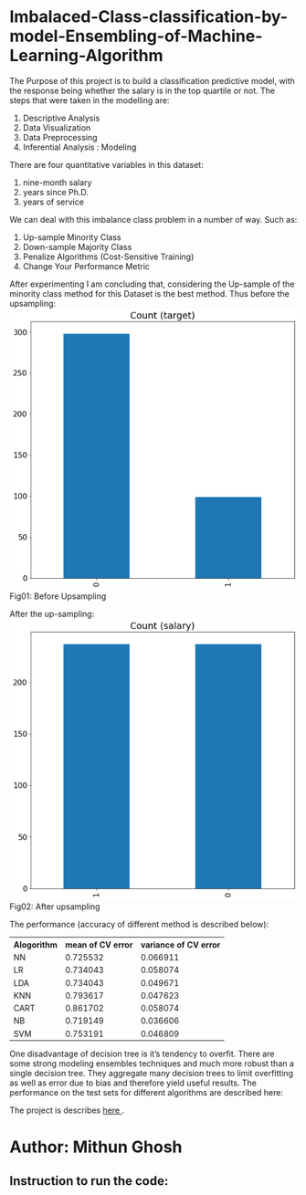 <h1> Imbalaced-Class-classification-by-model-Ensembling-of-Machine-Learning-Algorithm</h1>

<p1>The Purpose of this project is to build a classification predictive model, with the response being whether the salary is in the top quartile or not.
The steps that were taken in the modelling are:
  <ol>
    <li>
    Descriptive Analysis</li>
 <li>Data Visualization</li>
 <li>Data Preprocessing</li>
 <li>Inferential Analysis : Modeling
</li>
    </ol>
There are four quantitative variables in this dataset: 
 <ol>
    <li>nine-month salary</li>
    <li>years since Ph.D.</li>
    <li>years of service</li>
    </ol>
</p1>
We can deal with this imbalance class problem in a number of way. Such as:
<ol><li>Up-sample Minority Class</li>
<li>Down-sample Majority Class</li>
<li>Penalize Algorithms (Cost-Sensitive Training)</li>
<li>Change Your Performance Metric</li></ol>

After experimenting I am concluding that, considering the Up-sample of the minority class method for this Dataset is the best method.
Thus before the upsampling:
<img src="f9.png"> Fig01: Before Upsampling</img>


After the up-sampling:
<img src="p1.png"> Fig02: After upsampling</img>

The performance (accuracy of different method is described below):
<table style="width:100%">
<tr>
  <th>Alogorithm</th>  <th>mean of CV error</th> <th>variance of CV error</th></tr>
  
<tr><td>NN</td>               <td>0.725532    </td>         <td>    0.066911</td></tr>
<tr><td>LR  </td>               <td> 0.734043   </td>          <td>   0.058074</td></tr>
<tr><td>LDA   </td>          <td>  0.734043  </td>           <td>   0.049671</td></tr>
<tr><td>KNN  </td>          <td>  0.793617   </td>          <td>   0.047623</td></tr>
<tr><td>CART  </td>         <td>  0.861702  </td>           <td>  0.058074</td></tr>
<tr><td>NB   </td>          <td>   0.719149  </td>          <td>    0.036606</td></tr>
<tr><td>SVM   </td>        <td>  0.753191  </td>            <td>  0.046809</td></tr>

</table>
<p3>
One disadvantage of decision tree is it’s tendency to overfit. There are some strong modeling ensembles techniques and much more robust than a single decision tree. They aggregate many decision trees to limit overfitting as well as error due to bias and therefore yield useful results. The performance on the test sets for different algorithms are described here:
  
</p3>

The project is describes <a href="SalaryData_presentation_Ghosh_Mithun.pptx"> here </a>.

<h1>Author: Mithun Ghosh</h1>
<h2> Instruction to run the code:</h2>
</p2></p2>
